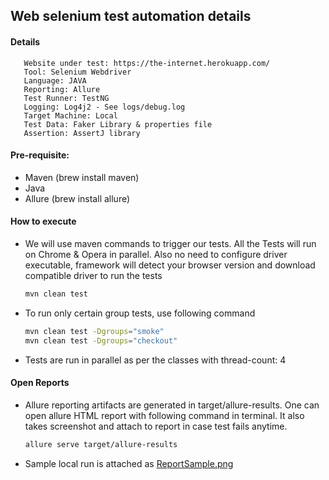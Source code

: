 ## Web selenium test automation details

#### Details

```text
   Website under test: https://the-internet.herokuapp.com/
   Tool: Selenium Webdriver
   Language: JAVA
   Reporting: Allure
   Test Runner: TestNG
   Logging: Log4j2 - See logs/debug.log
   Target Machine: Local
   Test Data: Faker Library & properties file
   Assertion: AssertJ library
```
#### Pre-requisite:

* Maven (brew install maven)
* Java
* Allure (brew install allure)
    
#### How to execute

 * We will use maven commands to trigger our tests. All the Tests will run on Chrome & Opera in parallel.
 Also no need to configure driver executable, framework will detect your browser version and download compatible
  driver to run the tests
 
    ```bash
    mvn clean test 
    ```
   
 * To run only certain group tests, use following command
    ```bash
    mvn clean test -Dgroups="smoke"
    mvn clean test -Dgroups="checkout"
    ``` 
 * Tests are run in parallel as per the classes with thread-count: 4  

#### Open Reports

 * Allure reporting artifacts are generated in target/allure-results. One can open allure HTML report with following
  command in terminal. It also takes screenshot and attach to report in case test fails anytime.
  
    ```bash
    allure serve target/allure-results  
    ```
* Sample local run is attached as [ReportSample.png](ReportSample.png)
